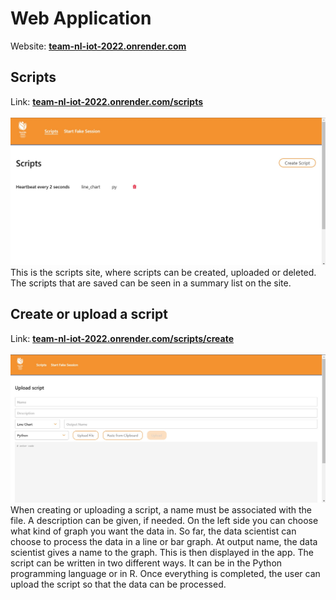 # Web Application
Website: **<a target="_blank" href="https://team-nl-iot-2022.onrender.com/">team-nl-iot-2022.onrender.com</a>**

## Scripts
Link: **<a target="_blank" href="https://team-nl-iot-2022.onrender.com/scripts">team-nl-iot-2022.onrender.com/scripts</a>**<br><br>
![Script page](../images/scripts-page.png)
This is the scripts site, where scripts can be created, uploaded or deleted. The scripts that are saved can be seen in a summary list on the site. 

## Create or upload a script
Link: **<a target="_blank" href="https://team-nl-iot-2022.onrender.com/scripts/create">team-nl-iot-2022.onrender.com/scripts/create</a>**<br><br>
![Uploaden scripts](../images/upload-script-page.png)
When creating or uploading a script, a name must be associated with the file. A description can be given, if needed. On the left side you can choose what kind of graph you want the data in. So far, the data scientist can choose to process the data in a line or bar graph. At output name, the data scientist gives a name to the graph. This is then displayed in the app. The script can be written in two different ways. It can be in the Python programming language or in R. Once everything is completed, the user can upload the script so that the data can be processed.

